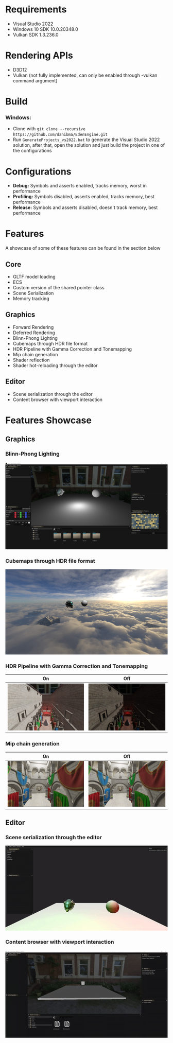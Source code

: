 # **Requirements**
- Visual Studio 2022
- Windows 10 SDK 10.0.20348.0
- Vulkan SDK 1.3.236.0

# **Rendering APIs**
- D3D12
- Vulkan (not fully implemented, can only be enabled through -vulkan command argument)

# **Build**
### **Windows:**
- Clone with `git clone --recursive https://github.com/danibma/EdenEngine.git`
- Run `GenerateProjects_vs2022.bat` to generate the Visual Studio 2022 solution, after that, open the solution and just build the project in one of the configurations

# **Configurations**
- **Debug:** Symbols and asserts enabled, tracks memory, worst in performance
- **Profiling:** Symbols disabled, asserts enabled, tracks memory, best performance
- **Release:** Symbols and asserts disabled, doesn't track memory, best performance

# **Features**
A showcase of some of these features can be found in the section below
## **Core**
- GLTF model loading
- ECS
- Custom version of the shared pointer class
- Scene Serialization
- Memory tracking
## **Graphics**
- Forward Rendering
- Deferred Rendering
- Blinn-Phong Lighting
- Cubemaps through HDR file format
- HDR Pipeline with Gamma Correction and Tonemapping
- Mip chain generation
- Shader reflection
- Shader hot-reloading through the editor
## **Editor**
- Scene serialization through the editor
- Content browser with viewport interaction

# **Features Showcase**
## **Graphics**
### Blinn-Phong Lighting
![Phong Lighting Image](img/phong_lighting.png)

### Cubemaps through HDR file format
![Cubemap](img/cubemap.png)

### HDR Pipeline with Gamma Correction and Tonemapping
| On | Off |
|----|-----|
| ![Multiple Lights](img/hdr_on.png) | ![Multiple Lights](img/hdr_off.png) |

### Mip chain generation
| On | Off |
|----|-----|
| ![Multiple Lights](img/mips_on.png) | ![Multiple Lights](img/mips_off.png) |


## **Editor**
### Scene serialization through the editor
![Scene Open](img/scene_serialization.gif)

### Content browser with viewport interaction
![Content Browser](img/content_browser.gif)
